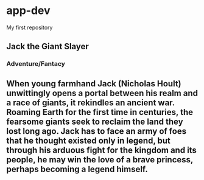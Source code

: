 # app-dev
My first repository
## Jack the Giant Slayer
### Adventure/Fantacy
## When young farmhand Jack (Nicholas Hoult) unwittingly opens a portal between his realm and a race of giants, it rekindles an ancient war. Roaming Earth for the first time in centuries, the fearsome giants seek to reclaim the land they lost long ago. Jack has to face an army of foes that he thought existed only in legend, but through his arduous fight for the kingdom and its people, he may win the love of a brave princess, perhaps becoming a legend himself.
